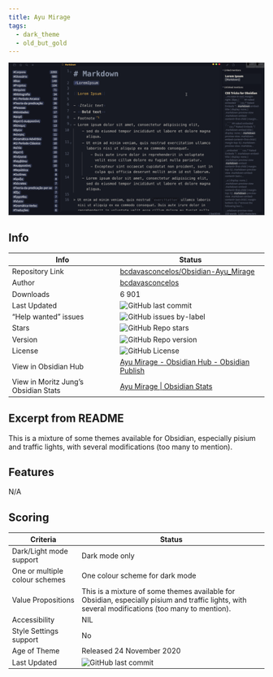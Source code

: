 ```yaml
---
title: Ayu Mirage
tags:
  - dark_theme
  - old_but_gold
---
```


![Ayu Mirage Theme Screenshot](https://raw.githubusercontent.com/bcdavasconcelos/Obsidian-Ayu_Mirage/refs/heads/master/ayu1.png)

## Info

|Info|Status|
|---|---|
|Repository Link|[bcdavasconcelos/Obsidian-Ayu_Mirage](https://github.com/bcdavasconcelos/Obsidian-Ayu_Mirage)|
|Author|[bcdavasconcelos](https://github.com/bcdavasconcelos)|
|Downloads|6 901|
|Last Updated|![GitHub last commit](https://img.shields.io/github/last-commit/bcdavasconcelos/Obsidian-Ayu_Mirage?color=573E7A&amp;label=last%20update&amp;logo=github&amp;style=for-the-badge)|
|“Help wanted” issues|![GitHub issues by-label](https://img.shields.io/github/issues/bcdavasconcelos/Obsidian-Ayu_Mirage/help%20wanted?color=573E7A&amp;logo=github&amp;style=for-the-badge)|
|Stars|![GitHub Repo stars](https://img.shields.io/github/stars/bcdavasconcelos/Obsidian-Ayu_Mirage?color=573E7A&amp;logo=github&amp;style=for-the-badge)|
|Version|![GitHub Repo version](https://img.shields.io/github/v/release/bcdavasconcelos/Obsidian-Ayu_Mirage?color=573E7A&amp;logo=github&amp;style=for-the-badge&sort=semver)|
|License|![GitHub License](https://img.shields.io/github/license/bcdavasconcelos/Obsidian-Ayu_Mirage?style=for-the-badge)|
|View in Obsidian Hub|[Ayu Mirage \- Obsidian Hub \- Obsidian Publish](https://publish.obsidian.md/hub/02+-+Community+Expansions/02.05+All+Community+Expansions/Themes/Ayu+Mirage)|
|View in Moritz Jung’s Obsidian Stats|[Ayu Mirage \| Obsidian Stats](https://www.moritzjung.dev/obsidian-stats/themes/ayu-mirage/)|

## Excerpt from README

This is a mixture of some themes available for Obsidian, especially pisium and traffic lights, with several modifications (too many to mention).

## Features

N/A

## Scoring

|Criteria|Status|
|---|---|
|Dark/Light mode support|Dark mode only|
|One or multiple colour schemes|One colour scheme for dark mode|
|Value Propositions|This is a mixture of some themes available for Obsidian, especially pisium and traffic lights, with several modifications (too many to mention).|
|Accessibility|NIL|
|Style Settings support|No|
|Age of Theme|Released 24 November 2020|
|Last Updated|![GitHub last commit](https://img.shields.io/github/last-commit/bcdavasconcelos/Obsidian-Ayu_Mirage?color=573E7A&amp;label=last%20update&amp;logo=github&amp;style=for-the-badge)|

